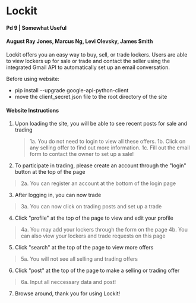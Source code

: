# Lockit
#### Pd 9 | Somewhat Useful
#### August Ray Jones, Marcus Ng, Levi Olevsky, James Smith

Lockit offers you an easy way to buy, sell, or trade lockers. Users are able to view lockers up for sale or trade and contact the seller using the integrated Gmail API to automatically set up an email conversation.

Before using website: 
  - pip install --upgrade google-api-python-client
  - move the client_secret.json file to the root directory of the site
  
#### Website Instructions

1. Upon loading the site, you will be able to see recent posts for sale and trading
    >1a. You do not need to login to view all these offers.
    >1b. Click on any selling offer to find out more information.
    >1c. Fill out the email form to contact the owner to set up a sale!
2. To participate in trading, please create an account through the "login" button at the top of the page
  >2a. You can register an account at the bottom of the login page
3. After logging in, you can now trade
  >3a. You can now click on trading posts and set up a trade
4. Click "profile" at the top of the page to view and edit your profile
  >4a. You may add your lockers through the form on the page
  >4b. You can also view your lockers and trade requests on this page
5. Click "search" at the top of the page to view more offers
  >5a. You will not see all selling and trading offers
6. Click "post" at the top of the page to make a selling or trading offer
  >6a. Input all neccessary data and post!
7. Browse around, thank you for using Lockit!
